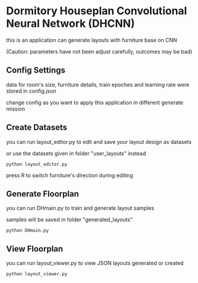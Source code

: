 # Dormitory Houseplan Convolutional Neural Network (DHCNN)

this is an application can generate layouts with furniture base on CNN

(Caution: parameters have not been adjust carefully, outcomes may be bad)

## Config Settings

data for room's size, furniture details, train epoches and learning rate were stored in config.json

change config as you want to apply this application in different generate mission

## Create Datasets

you can run layout_editor.py to edit and save your layout design as datasets

or use the datasets given in folder "user_layouts" instead

`python layout_editor.py`

press R to switch furniture's direction during editing

## Generate Floorplan

you can run DHmain.py to train and generate layout samples

samples will be saved in folder "generated_layouts"

`python DHmain.py`

## View Floorplan

you can run layout_viewer.py to view JSON layouts generated or created

`python layout_viewer.py`
